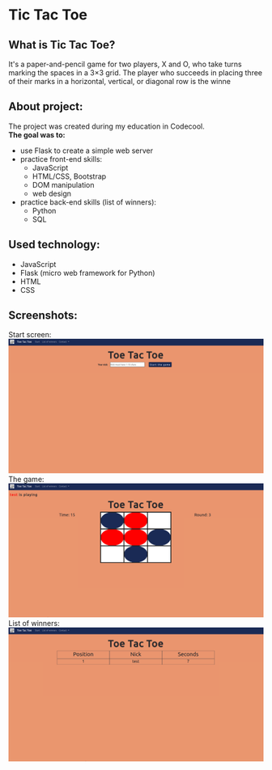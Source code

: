 # Tic Tac Toe

## What is Tic Tac Toe?
It's a paper-and-pencil game for two players, X and O, who take turns marking the spaces in a 3×3 grid. The player who succeeds in placing three of their marks in a horizontal, vertical, or diagonal row is the winne

## About project:
The project was created during my education in Codecool.<br/>
**The goal was to:** 
* use Flask to create a simple web server
* practice front-end skills: 
  * JavaScript
  * HTML/CSS, Bootstrap
  * DOM manipulation
  * web design
* practice back-end skills (list of winners):
  * Python
  * SQL

## Used technology:
* JavaScript
* Flask (micro web framework for Python)
* HTML
* CSS

## Screenshots:
Start screen: <br />
![alt text](https://github.com/KacperMitkowski/Tic-Tac-Toe/blob/master/screenshots/tic_1.png)
The game: <br />
![alt text](https://github.com/KacperMitkowski/Tic-Tac-Toe/blob/master/screenshots/tic_2.png)
List of winners: <br />
![alt text](https://github.com/KacperMitkowski/Tic-Tac-Toe/blob/master/screenshots/tic_3.png)
